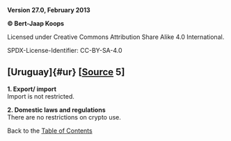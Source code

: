 **Version 27.0, February 2013**

**© Bert-Jaap Koops**

Licensed under Creative Commons Attribution Share Alike 4.0 International.

SPDX-License-Identifier: CC-BY-SA-4.0

## [Uruguay]{#ur} \[[Source](cls-srce.htm) 5\]

**1. Export/ import**\
Import is not restricted.

**2. Domestic laws and regulations**\
There are no restrictions on crypto use.

Back to the [Table of Contents](index.html#toc)
